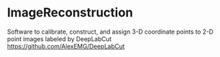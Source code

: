 # ImageReconstruction
Software to calibrate, construct, and assign 3-D coordinate points to 2-D point images labeled by DeepLabCut https://github.com/AlexEMG/DeepLabCut
